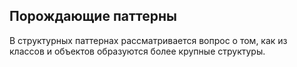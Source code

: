 <h2>Порождающие паттерны</h2>
<p>В структурных паттернах рассматривается вопрос о том, как из классов и объектов образуются более крупные структуры.</p>